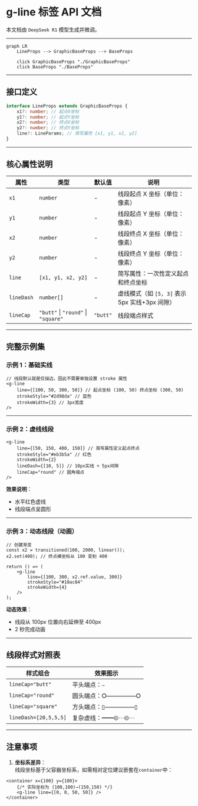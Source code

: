 # g-line 标签 API 文档

本文档由 `DeepSeek R1` 模型生成并微调。

---

```mermaid
graph LR
    LineProps --> GraphicBaseProps --> BaseProps

    click GraphicBaseProps "./GraphicBaseProps"
    click BaseProps "./BaseProps"
```

---

## 接口定义

```typescript
interface LineProps extends GraphicBaseProps {
    x1?: number; // 起点X坐标
    y1?: number; // 起点Y坐标
    x2?: number; // 终点X坐标
    y2?: number; // 终点Y坐标
    line?: LineParams; // 简写属性 [x1, y1, x2, y2]
}
```

---

## 核心属性说明

| 属性       | 类型                                | 默认值   | 说明                                           |
| ---------- | ----------------------------------- | -------- | ---------------------------------------------- |
| `x1`       | `number`                            | -        | 线段起点 X 坐标（单位：像素）                  |
| `y1`       | `number`                            | -        | 线段起点 Y 坐标（单位：像素）                  |
| `x2`       | `number`                            | -        | 线段终点 X 坐标（单位：像素）                  |
| `y2`       | `number`                            | -        | 线段终点 Y 坐标（单位：像素）                  |
| `line`     | `[x1, y1, x2, y2]`                  | -        | 简写属性：一次性定义起点和终点坐标             |
| `lineDash` | `number[]`                          | -        | 虚线模式（如 `[5, 3]` 表示 5px 实线+3px 间隙） |
| `lineCap`  | `"butt"` \| `"round"` \| `"square"` | `"butt"` | 线段端点样式                                   |

---

## 完整示例集

### 示例 1：基础实线

```tsx
// 线段默认就是仅描边，因此不需要单独设置 stroke 属性
<g-line
    line={[100, 50, 300, 50]} // 起点坐标 (100, 50) 终点坐标 (300, 50)
    strokeStyle="#2d98da" // 蓝色
    strokeWidth={3} // 3px宽度
/>
```

---

### 示例 2：虚线线段

```tsx
<g-line
    line={[50, 150, 400, 150]} // 简写属性定义起点终点
    strokeStyle="#eb3b5a" // 红色
    strokeWidth={2}
    lineDash={[10, 5]} // 10px实线 + 5px间隙
    lineCap="round" // 圆角端点
/>
```

**效果说明**：

-   水平红色虚线
-   线段端点呈圆形

---

### 示例 3：动态线段（动画）

```tsx
// 创建渐变
const x2 = transitioned(100, 2000, linear());
x2.set(400); // 终点横坐标从 100 变到 400

return () => (
    <g-line
        line={[100, 300, x2.ref.value, 300]}
        strokeStyle="#10ac84"
        strokeWidth={4}
    />
);
```

**动态效果**：

-   线段从 100px 位置向右延伸至 400px
-   2 秒完成动画

---

## 线段样式对照表

| 样式组合              | 效果图示          |
| --------------------- | ----------------- |
| `lineCap="butt"`      | 平头端点：⎯       |
| `lineCap="round"`     | 圆头端点：⭘―――――⭘ |
| `lineCap="square"`    | 方头端点：▯―――――▯ |
| `lineDash=[20,5,5,5]` | 复杂虚线：━━⧀┄⧀┄  |

---

## 注意事项

1. **坐标系差异**：  
   线段坐标基于父容器坐标系，如需相对定位建议嵌套在`container`中：

```tsx
<container x={100} y={100}>
    {/* 实际坐标为 (100,100)→(150,150) */}
    <g-line line={[0, 0, 50, 50]} />
</container>
```

